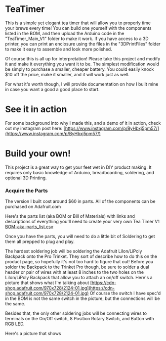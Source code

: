 # TeaTimer

This is a simple yet elegant tea timer that will allow you to properly time your brews every time! You can build one yourself with the components listed in the BOM, and then upload the Arduino code in the "TeaTimer_Main_V1" folder to make it work. If you have access to a 3D printer, you can print an enclosure using the files in the "3DPrintFiles" folder  to make it easy to assemble and look more polished.

Of course this is all up for interpretation! Please take this project and modify it and make it everything you want it to be. The simplest modification would be simply to purchase a smaller, cheaper battery. You could easily knock $10 off the price, make it smaller, and it will work just as well.

For what it's worth though, I will provide documentation on how I built mine in case you want a good a good place to start.

# See it in action
For some background into why I made this, and a demo of it in action, check out my instagram post here:
[https://www.instagram.com/p/ByHbxj5pm57/](https://www.instagram.com/p/ByHbxj5pm57/)


# Build your own!
This project is a great way to get your feet wet in DIY product making. It requires only basic knowledge of Arduino, breadboarding, soldering, and optional 3D Printing.

### Acquire the Parts
The version I built cost around $60 in parts. All of the components can be purchased on Adafruit.com 

Here's the parts list (aka BOM or Bill of Materials) with links and descriptions of everything you'll need to create your very own Tea Timer V1
[BOM-aka-parts_list.csv](https://github.com/EfficiencyJunky/TeaTimerV1/blob/master/BOM-aka-parts_list.csv "BOM-aka-parts_list.csv")

Once you have the parts, you will need to do a little bit of Soldering to get them all prepped to plug and play.

The hardest soldering job will be soldering the Adafruit LiIon/LiPoly Backpack onto the Pro Trinket. They sort of describe how to do this on the product page, so hopefully it's not too hard to figure that out! Before you solder the Backpack to the Trinket Pro though, be sure to solder a dual header or pair of wires with at least 8 inches to the two holes on the LiIon/LiPoly Backpack that allow you to attach an on/off switch. Here's a picture that shows what I'm talking about
[https://cdn-shop.adafruit.com/970x728/2124-01.jpg](https://cdn-shop.adafruit.com/970x728/2124-01.jpg)
Of course the switch I have spec'd in the BOM is not the same switch in the picture, but the connections will be the same.

Besides that, the only other soldering jobs will be connecting wires to terminals on the On/Off switch, 8 Position Rotary Switch, and Button with RGB LED.

Here's a picture that shows
<!--stackedit_data:
eyJoaXN0b3J5IjpbMTExMzY1NDY3MCw4MzQ3OTA3ODcsMTIzMD
Y1MzY4MV19
-->